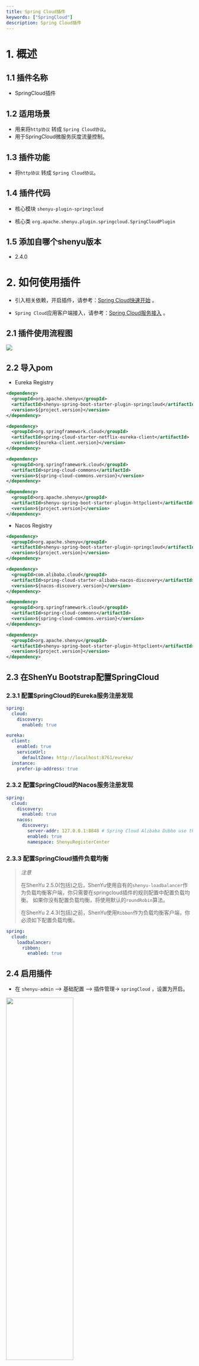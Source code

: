 ```yaml
---
title: Spring Cloud插件
keywords: ["SpringCloud"]
description: Spring Cloud插件
---
```



# 1. 概述

## 1.1 插件名称

* SpringCloud插件

## 1.2 适用场景

* 用来将`http协议` 转成 `Spring Cloud协议`。
* 用于SpringCloud微服务灰度流量控制。

## 1.3 插件功能

* 将`http协议` 转成 `Spring Cloud协议`。

## 1.4 插件代码

* 核心模块 `shenyu-plugin-springcloud`

* 核心类 `org.apache.shenyu.plugin.springcloud.SpringCloudPlugin`

## 1.5 添加自哪个shenyu版本

* 2.4.0

# 2. 如何使用插件

* 引入相关依赖，开启插件，请参考：[Spring Cloud快速开始](../../quick-start/quick-start-springcloud) 。

* `Spring Cloud`应用客户端接入，请参考：[Spring Cloud服务接入](../../user-guide/proxy/spring-cloud-proxy.md) 。

## 2.1 插件使用流程图

![](/img/shenyu/plugin/plugin_use_zh.jpg)

## 2.2 导入pom

* Eureka Registry

```xml
<dependency>
  <groupId>org.apache.shenyu</groupId>
  <artifactId>shenyu-spring-boot-starter-plugin-springcloud</artifactId>
  <version>${project.version}</version>
</dependency>

<dependency>
  <groupId>org.springframework.cloud</groupId>
  <artifactId>spring-cloud-starter-netflix-eureka-client</artifactId>
  <version>${eureka-client.version}</version>
</dependency>

<dependency>
  <groupId>org.springframework.cloud</groupId>
  <artifactId>spring-cloud-commons</artifactId>
  <version>${spring-cloud-commons.version}</version>
</dependency>

<dependency>
  <groupId>org.apache.shenyu</groupId>
  <artifactId>shenyu-spring-boot-starter-plugin-httpclient</artifactId>
  <version>${project.version}</version>
</dependency>
```

* Nacos Registry

```xml
<dependency>
  <groupId>org.apache.shenyu</groupId>
  <artifactId>shenyu-spring-boot-starter-plugin-springcloud</artifactId>
  <version>${project.version}</version>
</dependency>

<dependency>
  <groupId>com.alibaba.cloud</groupId>
  <artifactId>spring-cloud-starter-alibaba-nacos-discovery</artifactId>
  <version>${nacos-discovery.version}</version>
</dependency>

<dependency>
  <groupId>org.springframework.cloud</groupId>
  <artifactId>spring-cloud-commons</artifactId>
  <version>${spring-cloud-commons.version}</version>
</dependency>

<dependency>
  <groupId>org.apache.shenyu</groupId>
  <artifactId>shenyu-spring-boot-starter-plugin-httpclient</artifactId>
  <version>${project.version}</version>
</dependency>
```

## 2.3 在ShenYu Bootstrap配置SpringCloud

### 2.3.1 配置SpringCloud的Eureka服务注册发现

```yaml
spring:
  cloud:
    discovery:
      enabled: true

eureka:
  client:
    enabled: true
    serviceUrl:
      defaultZone: http://localhost:8761/eureka/
  instance:
    prefer-ip-address: true
```

### 2.3.2 配置SpringCloud的Nacos服务注册发现

```yaml
spring:
  cloud:
    discovery:
      enabled: true
    nacos:
      discovery:
        server-addr: 127.0.0.1:8848 # Spring Cloud Alibaba Dubbo use this.
        enabled: true
        namespace: ShenyuRegisterCenter
```

### 2.3.3 配置SpringCloud插件负载均衡

> *注意*
> 
> 在ShenYu 2.5.0(包括)之后，ShenYu使用自有的`shenyu-loadbalancer`作为负载均衡客户端，你只需要在springcloud插件的规则配置中配置负载均衡。
> 如果你没有配置负载均衡，将使用默认的`roundRobin`算法。
>
> 在ShenYu 2.4.3(包括)之前，ShenYu使用`Ribbon`作为负载均衡客户端，你必须如下配置负载均衡。

```yaml
spring:
  cloud:
    loadbalancer:
      ribbon:
        enabled: true
```

## 2.4 启用插件

- 在 `shenyu-admin` --> 基础配置 --> 插件管理-> `springCloud` ，设置为开启。

<img src="/img/shenyu/quick-start/springcloud/springcloud_open_en.png" width="60%" height="50%" />

## 2.5 配置插件

### 2.5.1 插件配置

* 你必须配置你的服务注册发现中心并将插件打开。

### 2.5.2 选择器和灰度流量配置

![](/img/shenyu/plugin/springcloud/selector_zh_2.png)

* 灰度路由

如果您想在springCloud插件中使用灰色路由，可以单击“灰色”按钮。

![](/img/shenyu/plugin/springcloud/gray_zh_2.png)

* 灰度发布可以在发布新版本应用时，自定义控制新版本应用流量比重，渐进式完成新版本应用的全量上线，最大限度地控制新版本发布带来的业务风险，降低故障带来的影响面，同时支持快速回滚。

当开启灰度是，网关的负载平衡算法将从当前节点列表中选择一个节点进行路由，并且您可以通过修改节点权重以更改负载平衡算法中节点的权重。

<img src="/img/shenyu/plugin/springcloud/gray.png" width="80%" height="80%" />

需要注意的是，如果您的业务实例没有使用`shenyu-client-springcloud`的客户端进行业务注册发现，您应该在当前选择器页面上手动添加节点信息进行灰度路由。

* 处理配置详解：

  * `serviceId`:serviceId。

  * `gray`：启用灰度路由。

    * `protocol`：协议默认值为'http://'。

    * `upstreamUrl`: 服务器节点地址。

    * `weight`: 服务器节点权重。

    * `status`:true：服务器可用，false：服务器不可用。

    * `timestamp`：节点的启动时间。

    * `warmup`：节点的预热时间，参与负载均衡计算。


### 2.5.3 规则配置

规则处理，即`handle`字段，是网关对流量完成最终匹配后，可以进行处理的操作。更多信息请参考插件管理中的 [插件处理管理](../../user-guide/admin-usage/plugin-handle-explanation) 。

* 使用 `shenyu-client-springcloud` 的规则配置

![](/img/shenyu/plugin/springcloud/rule_zh_2.png)

* 规则配置详解：

  * `timeout`：设置请求超时时间。
  * `loadbalance`：负载均衡算法，有三个可选项：`roundRobin`,`random`,`hash` 

* 未使用 `shenyu-client-springcloud` 的规则配置

![](/img/shenyu/plugin/springcloud/rule_zh.png)

* 规则配置详解：

  * `path`：请求路径。
  * `timeout`：设置请求超时时间。

## 2.6 示例

### 2.6.1 使用ShenYu访问SpringCloud服务

#### 2.6.1.1 准备工作

- 启动 `Eureka` 或 `Nacos` 服务注册发现中心, 如果你使用eureka, 启动 `shenyu-examples-eureka`即可
- 启动 `ShenYu Admin` 
- 启动 `shenyu-examples-springcloud`

#### 2.6.1.2 插件配置

- 在 `shenyu-admin` --> 基础配置 --> 插件管理-> `springCloud` ，设置为开启。

- 在`ShenYu Bootstrap`配置服务注册发现中心, 请查看 [2.3 在ShenYu Bootstrap配置SpringCloud](#2.3 在ShenYu Bootstrap配置SpringCloud)

#### 2.6.1.3 选择器配置

![](/img/shenyu/plugin/springcloud/selector_zh_2.png)

如果你想使用注册到ShenYu的灰度流量，你必须配置灰度路由。

![](/img/shenyu/plugin/springcloud/gray_zh_2.png)

#### 2.6.1.4 规则配置

如果你使用`shenyu-client-springcloud`注册服务到`ShenYu`,你可以不用配置规则，如果你想改变规则，请查看[2.5.3 规则配置](#2.5.3 规则配置)

#### 2.6.1.5 请求服务并且验证结果

![](/img/shenyu/plugin/springcloud/springcloud-request.png)

### 2.6.2 使用ShenYu访问未注册到ShenYu的SpringCloud服务

#### 2.6.2.1 准备工作

- 启动 `Eureka` 或 `Nacos` 服务注册发现中心, 如果你使用eureka, 启动 `shenyu-examples-eureka`即可
- 启动 `ShenYu Admin`
- 启动 `shenyu-examples-springcloud`

#### 2.6.2.2 插件配置

- 在 `shenyu-admin` --> 基础配置 --> 插件管理-> `springCloud` ，设置为开启。

- 在`ShenYu Bootstrap`配置服务注册发现中心, 请查看 [2.3 在ShenYu Bootstrap配置SpringCloud](#2.3 在ShenYu Bootstrap配置SpringCloud)

#### 2.6.2.3 选择器配置

![](/img/shenyu/plugin/springcloud/selector_zh_2.png)

如果你想使用未注册到ShenYu的灰度流量，你必须配置灰度流量相关的配置

![](/img/shenyu/plugin/springcloud/gray_zh_2.png)

#### 2.6.2.4 规则配置

![](/img/shenyu/plugin/springcloud/rule_zh.png)

你必须在规则配置中配置`path`字段，`path`字段为你的服务uri，例如：`/springcloud/new/feature/gateway/not`, `timeout`为你的服务允许的超时时间。

#### 2.6.2.5 通过配置访问未注册的服务

##### 2.6.2.5.1 在请求头使用 `rpc_type`字段进行访问

```
### shengyu getway proxy not support
POST http://localhost:9195/springcloud/new/feature/gateway/not
Accept: application/json
Content-Type: application/json
rpc_type: springCloud
```

##### 2.6.2.5.2 在ShenYuAdmin 添加元信息

![](/img/shenyu/plugin/springcloud/springcloud_metadata_zh.png)

#### 2.6.2.6 请求服务并且验证结果

![](/img/shenyu/plugin/springcloud/springcloud-request-unregistered.png)


# 3. 如何禁用插件

- 在 `shenyu-admin` --> 基础配置 --> 插件管理-> `springCloud` ，设置为关闭。
